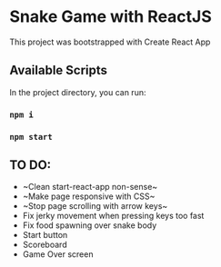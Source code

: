 # Snake Game with ReactJS

This project was bootstrapped with Create React App

## Available Scripts

In the project directory, you can run:

### `npm i`
### `npm start`

## TO DO:
- ~Clean start-react-app non-sense~
- ~Make page responsive with CSS~
- ~Stop page scrolling with arrow keys~
- Fix jerky movement when pressing keys too fast
- Fix food spawning over snake body
- Start button
- Scoreboard
- Game Over screen
